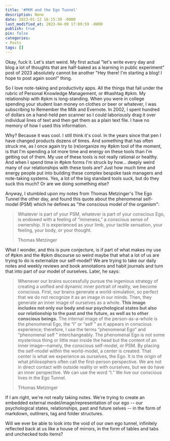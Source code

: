```yaml
---
title: '#PKM and the Ego Tunnel'
description: None
date: 2023-01-12 16:15:39 -0000
last_modified_at: 2023-04-09 17:09:59 -0000
publish: true
pin: false
categories:
- Posts
tags: []
---
```

Okay, fuck it. Let's start weird. My first actual "let's write every day and blog a lot of thoughts that are half-baked as a learning in public experiment" post of 2023 absolutely cannot be another "Hey there! I'm starting a blog! I hope to post again soon!" thing.

So I love note-taking and productivity apps. All the things that fall under the rubric of Personal Knowledge Management, or #hashtag #pkm. My relationship with #pkm is long-standing. When you were in college spending your student loan money on clothes or beer or whatever, I was subscribing to Remember the Milk and Evernote. In 2002, I spent hundred of dollars on a hand-held pen scanner so I could laboriously drag it over individual lines of text and then get them as a plain text file. I have no memory of how I used this information.

Why? Because it was cool. I still think it's cool. In the years since that pen I have changed products dozens of times. And something that has often struck me, as I once again try to (re)organize my #pkm tool of the moment, is that I'm spending a lot more time and energy on these tools than I'm getting out of them. My use of these tools is not really rational or healthy. And when I spend time in #pkm forms I'm struck by how... deeply weird many of our relationships with these tools are? Just how much time and energy people put into building these complex bespoke task managers and note-taking systems. Yes, a lot of the big standard tools suck, but do they suck this much? Or are we doing something else?

Anyway, I stumbled upon my notes from Thomas Metzinger's The Ego Tunnel the other day, and found this quote about the phenomenal self-model (PSM) which he defines as "the conscious model of the organism":

> Whatever is part of your PSM, whatever is part of your conscious Ego, is endowed with a feeling of “mineness,” a conscious sense of ownership. It is experienced as your limb, your tactile sensation, your feeling, your body, or your thought.
>
> Thomas Metzinger

What I wonder, and this is pure conjecture, is if part of what makes my use of #pkm and the #pkm discourse so weird maybe that what a lot of us are trying to do is externalize our self-model? We are trying to take our daily notes and weekly reviews and book annotations and habit journals and turn that into part of our model of ourselves. Later, he says:

> Whenever our brains successfully pursue the ingenious strategy of creating a unified and dynamic inner portrait of reality, we become conscious. First, our brains generate a world-simulation, so perfect that we do not recognize it as an image in our minds. Then, they generate an inner image of ourselves as a whole. **This image includes not only our body and our psychological states but also our relationship to the past and the future, as well as to other conscious beings.** The internal image of the person-as-a-whole is the phenomenal Ego, the “I” or “self ” as it appears in conscious experience; therefore, I use the terms “phenomenal Ego” and “phenomenal self ” interchangeably. The phenomenal Ego is not some mysterious thing or little man inside the head but the content of an inner image—namely, the conscious self-model, or PSM. By placing the self-model within the world-model, a center is created. That center is what we experience as ourselves, the Ego. It is the origin of what philosophers often call the first-person perspective. We are not in direct contact with outside reality or with ourselves, but we do have an inner perspective. We can use the word “I.” We live our conscious lives in the Ego Tunnel.
>
> THomas Metzinger

If I am right, we're not really taking notes. We're trying to create an embedded external model/image/representation of our ego -- our psychological states, relationships, past and future selves -- in the form of markdown, outliners, tag and folder structures.

Will we ever be able to look into the void of our own ego tunnel, infinitely reflected back at us like a house of mirrors, in the form of tables and tabs and unchecked todo items?
